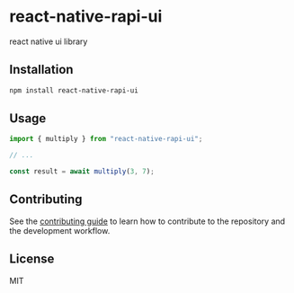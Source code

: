 # react-native-rapi-ui

react native ui library

## Installation

```sh
npm install react-native-rapi-ui
```

## Usage

```js
import { multiply } from "react-native-rapi-ui";

// ...

const result = await multiply(3, 7);
```

## Contributing

See the [contributing guide](CONTRIBUTING.md) to learn how to contribute to the repository and the development workflow.

## License

MIT
